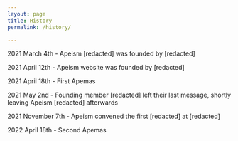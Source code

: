 ```yaml
---
layout: page
title: History
permalink: /history/

---
```


2021 March 4th - Apeism [redacted] was founded by [redacted]

2021 April 12th - Apeism website was founded by [redacted]

2021 April 18th - First Apemas

2021 May 2nd - Founding member [redacted] left their last message, shortly leaving Apeism [redacted] afterwards

2021 November 7th - Apeism convened the first [redacted] at [redacted]

2022 April 18th - Second Apemas